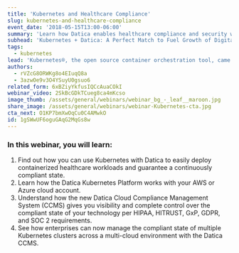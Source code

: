 ```yaml
---
title: 'Kubernetes and Healthcare Compliance'
slug: kubernetes-and-healthcare-compliance
event_date: '2018-05-15T13:00-06:00'
summary: 'Learn how Datica enables healthcare compliance and security with our next-generation Kubernetes platform to manage healthcare compliance on top of AWS and Microsoft Azure.'
subhead: 'Kubernetes + Datica: A Perfect Match to Fuel Growth of Digital Health'
tags:
  - kubernetes
lead: 'Kubernetes®, the open source container orchestration tool, came out of Google several years ago and has gained traction amazingly fast. Digital health developers have perked up their ears and have been eager to jump on the trend, but without compromising compliance and security. Now, Datica makes that possible with our next-generation Kubernetes platform to manage healthcare compliance on top of AWS and Microsoft Azure.'
authors:
  - rVZcG8ORWKg8o4EIuqQ8a
  - 3azwOe9v3O4YSuyU0gsuo6
related_form: 6xBZiyYkfusIQCcAuaCOkI
webinar_video: 2SkBcGDkTCueg8ca4mKcso
image_thumb: /assets/general/webinars/webinar_bg_-_leaf__maroon.jpg
share_image: /assets/general/webinars/webinar-Kubernetes-cta.jpg
cta_next: O1KP7bmXwOqCu0C4AMwkO
id: 1gSWwUF6oguGAqG2MqGs8w
---
```

### In this webinar, you will learn:

1. Find out how you can use Kubernetes with Datica to easily deploy containerized healthcare workloads and guarantee a continuously compliant state.
2. Learn how the Datica Kubernetes Platform works with your AWS or Azure cloud account.
3. Understand how the new Datica Cloud Compliance Management System (CCMS) gives you visibility and complete control over the compliant state of your technology per HIPAA, HITRUST, GxP, GDPR, and SOC 2 requirements.
4. See how enterprises can now manage the compliant state of multiple Kubernetes clusters across a multi-cloud environment with the Datica CCMS.
  